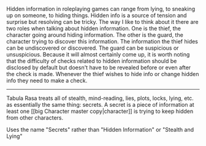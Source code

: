 Hidden information in roleplaying games can range from lying, to sneaking up on someone, to hiding things. Hidden info is a source of tension and surprise but resolving can be tricky. The way I like to think about it there are two roles when talking about hidden information. One is the thief, the character going around hiding information. The other is the guard, the character trying to discover this information. The information the thief hides can be undiscovered or discovered. The guard can be suspicious or unsuspicious. Because it will almost certainly come up, it is worth noting that the difficulty of checks related to hidden information should be disclosed by default but doesn't have to be revealed before or even after the check is made. Whenever the thief wishes to hide info or change hidden info they need to make a check.

---

Tabula Rasa treats all of stealth, mind-reading, lies, plots, locks, lying, etc. as essentially the same thing: secrets. A secret is a piece of information at least one [[big Character master copy|character]] is trying to keep hidden from other characters.

Uses the name "Secrets" rather than "Hidden Information" or "Stealth and Lying"